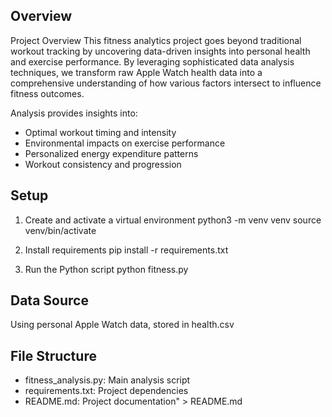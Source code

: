 ## Overview
Project Overview
This fitness analytics project goes beyond traditional workout tracking by uncovering 
data-driven insights into personal health and exercise performance. By leveraging 
sophisticated data analysis techniques, we transform raw Apple Watch health data into 
a comprehensive understanding of how various factors intersect to influence fitness outcomes.

Analysis provides insights into:

- Optimal workout timing and intensity
- Environmental impacts on exercise performance
- Personalized energy expenditure patterns
- Workout consistency and progression

## Setup

1. Create and activate a virtual environment
python3 -m venv venv
source venv/bin/activate

2. Install requirements
pip install -r requirements.txt

3. Run the Python script
python fitness.py

## Data Source
Using personal Apple Watch data, stored in health.csv


## File Structure
- fitness_analysis.py: Main analysis script
- requirements.txt: Project dependencies
- README.md: Project documentation" > README.md
